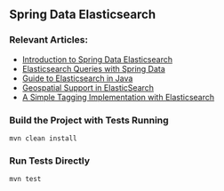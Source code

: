 ## Spring Data Elasticsearch

### Relevant Articles:
- [Introduction to Spring Data Elasticsearch](https://www.baeldung.com/spring-data-elasticsearch-tutorial)
- [Elasticsearch Queries with Spring Data](https://www.baeldung.com/spring-data-elasticsearch-queries)
- [Guide to Elasticsearch in Java](https://www.baeldung.com/elasticsearch-java)
- [Geospatial Support in ElasticSearch](https://www.baeldung.com/elasticsearch-geo-spatial)
- [A Simple Tagging Implementation with Elasticsearch](https://www.baeldung.com/elasticsearch-tagging)

### Build the Project with Tests Running
```
mvn clean install
```

### Run Tests Directly
```
mvn test
```

